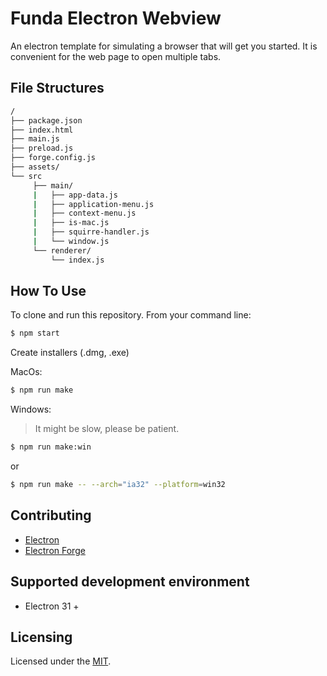 # Funda Electron Webview


An electron template for simulating a browser that will get you started. It is convenient for the web page to open multiple tabs.


## File Structures


```sh
/
├── package.json
├── index.html
├── main.js
├── preload.js
├── forge.config.js
├── assets/
└── src
     ├── main/
     |   ├── app-data.js
     |   ├── application-menu.js
     |   ├── context-menu.js
     |   ├── is-mac.js
     |   ├── squirre-handler.js
     |   └── window.js
     └── renderer/
         └── index.js
```


## How To Use

To clone and run this repository. From your command line:

```sh
$ npm start
```

Create installers (.dmg, .exe)

MacOs: 
```sh
$ npm run make
```

Windows:

> It might be slow, please be patient.

```sh
$ npm run make:win
```
or

```sh
$ npm run make -- --arch="ia32" --platform=win32
```


## Contributing

- [Electron](https://www.electronjs.org/)
- [Electron Forge](https://www.electronforge.io/)



## Supported development environment

- Electron 31 +


## Licensing

Licensed under the [MIT](https://opensource.org/licenses/MIT).



